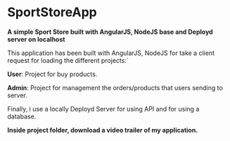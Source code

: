 # **SportStoreApp**

**A simple Sport Store built with AngularJS, NodeJS base and Deployd server on localhost**

This application has been built with AngularJS, NodeJS for take a client request for loading the different projects:`

**User**: Project for buy products.

**Admin**: Project for management the orders/products that users sending to server.

Finally, i use a locally Deployd Server for using API and for using a database.

**Inside project folder, download a video trailer of my application.**
